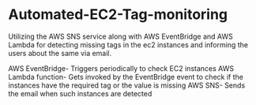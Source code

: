 # Automated-EC2-Tag-monitoring
Utilizing the AWS SNS service along with AWS EventBridge and AWS Lambda for detecting missing tags in the ec2 instances and informing the users about the same via email.

AWS EventBridge- Triggers periodically to check EC2 instances
AWS Lambda function- Gets invoked by the EventBridge event to check if the instances have the required tag or the value is missing
AWS SNS- Sends the email when such instances are detected

